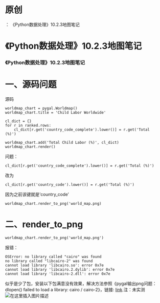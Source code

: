 # 原创

： 《Python数据处理》10.2.3地图笔记

# 《Python数据处理》10.2.3地图笔记

### 《Python数据处理》10.2.3地图笔记

# 一、源码问题

源码

```
worldmap_chart = pygal.Worldmap()
worldmap_chart.title = 'Child Labor Worldwide'

cl_dict = {}
for r in ranked.rows:
	cl_dict[r.get('country_code_complete').lower()] = r.get('Total (%)')

worldmap_chart.add('Total Child Labor (%)', cl_dict)
worldmap_chart.render()

```

问题：

```
cl_dict[r.get('country_code_complete').lower()] = r.get('Total (%)')

```

改为

```
cl_dict[r.get('country_code').lower()] = r.get('Total (%)')

```

因为之前该键就是’country_code’

```
worldmap_chart.render_to_png('world_map.png)

```

# 二、render_to_png

```
worldmap_chart.render_to_png('world_map.png')

```

报错：

```
OSError: no library called "cairo" was found
no library called "libcairo-2" was found
cannot load library 'libcairo.so': error 0x7e
cannot load library 'libcairo.2.dylib': error 0x7e
cannot load library 'libcairo-2.dll': error 0x7e

```

似乎是少了包，安装以下包满意没有效果，解决方法参照《pygal输出png问题：dlopen() failed to load a library: cairo /
cairo-2》，链接: [link](https://blog.csdn.net/hacklyc/article/details/77101965).注：未实测<img alt="在这里插入图片描述"
src="https://img-blog.csdnimg.cn/20200518211456523.jpg?x-oss-process=image/watermark,type_ZmFuZ3poZW5naGVpdGk,shadow_10,text_aHR0cHM6Ly9ibG9nLmNzZG4ubmV0L3B5dGhvbl9fcmVwb3J0ZWQ=,size_16,color_FFFFFF,t_70"/>
